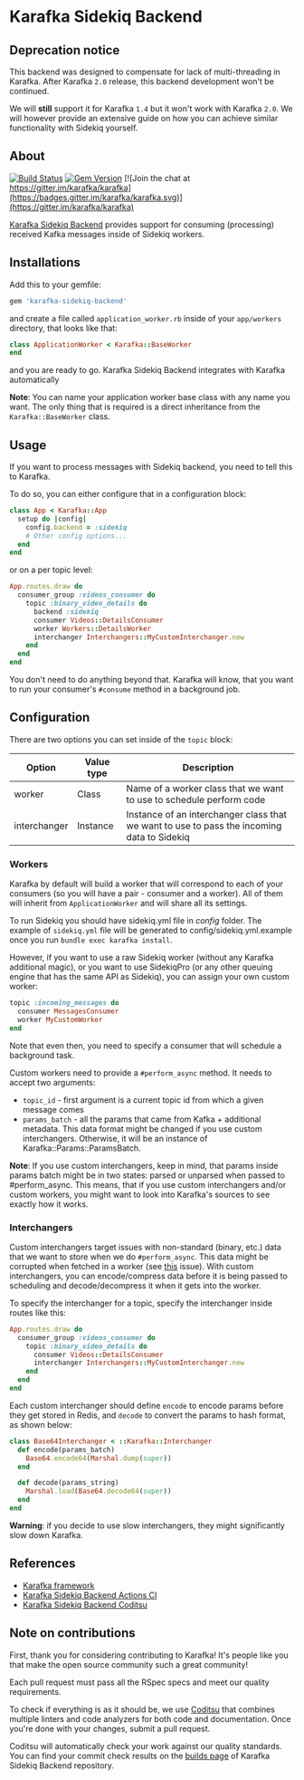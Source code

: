 # Karafka Sidekiq Backend

## Deprecation notice

This backend was designed to compensate for lack of multi-threading in Karafka. After Karafka `2.0` release, this backend development won't be continued.

We will **still** support it for Karafka `1.4` but it won't work with Karafka `2.0`. We will however provide an extensive guide on how you can achieve similar functionality with Sidekiq yourself.

## About

[![Build Status](https://github.com/karafka/sidekiq-backend/workflows/ci/badge.svg)](https://github.com/karafka/sidekiq-backend/actions?query=workflow%3Aci)
[![Gem Version](https://badge.fury.io/rb/karafka-sidekiq-backend.svg)](http://badge.fury.io/rb/karafka-sidekiq-backend)
[![Join the chat at https://gitter.im/karafka/karafka](https://badges.gitter.im/karafka/karafka.svg)](https://gitter.im/karafka/karafka)

[Karafka Sidekiq Backend](https://github.com/karafka/sidekiq-backend) provides support for consuming (processing) received Kafka messages inside of Sidekiq workers.

## Installations

Add this to your gemfile:

```ruby
gem 'karafka-sidekiq-backend'
```

and create a file called ```application_worker.rb``` inside of your ```app/workers``` directory, that looks like that:

```ruby
class ApplicationWorker < Karafka::BaseWorker
end
```

and you are ready to go. Karafka Sidekiq Backend integrates with Karafka automatically

**Note**: You can name your application worker base class with any name you want. The only thing that is required is a direct inheritance from the ```Karafka::BaseWorker``` class.

## Usage

If you want to process messages with Sidekiq backend, you need to tell this to Karafka.

To do so, you can either configure that in a configuration block:

```ruby
class App < Karafka::App
  setup do |config|
    config.backend = :sidekiq
    # Other config options...
  end
end
```

or on a per topic level:

```ruby
App.routes.draw do
  consumer_group :videos_consumer do
    topic :binary_video_details do
      backend :sidekiq
      consumer Videos::DetailsConsumer
      worker Workers::DetailsWorker
      interchanger Interchangers::MyCustomInterchanger.new
    end
  end
end
```

You don't need to do anything beyond that. Karafka will know, that you want to run your consumer's ```#consume``` method in a background job.

## Configuration

There are two options you can set inside of the ```topic``` block:

| Option       | Value type | Description                                                                                                       |
|--------------|------------|-------------------------------------------------------------------------------------------------------------------|
| worker       | Class      | Name of a worker class that we want to use to schedule perform code                                               |
| interchanger | Instance   | Instance of an interchanger class that we want to use to pass the incoming data to Sidekiq                        |


### Workers

Karafka by default will build a worker that will correspond to each of your consumers (so you will have a pair - consumer and a worker). All of them will inherit from ```ApplicationWorker``` and will share all its settings.

To run Sidekiq you should have sidekiq.yml file in *config* folder. The example of ```sidekiq.yml``` file will be generated to config/sidekiq.yml.example once you run ```bundle exec karafka install```.

However, if you want to use a raw Sidekiq worker (without any Karafka additional magic), or you want to use SidekiqPro (or any other queuing engine that has the same API as Sidekiq), you can assign your own custom worker:

```ruby
topic :incoming_messages do
  consumer MessagesConsumer
  worker MyCustomWorker
end
```

Note that even then, you need to specify a consumer that will schedule a background task.

Custom workers need to provide a ```#perform_async``` method. It needs to accept two arguments:

 - ```topic_id``` - first argument is a current topic id from which a given message comes
 - ```params_batch``` - all the params that came from Kafka + additional metadata. This data format might be changed if you use custom interchangers. Otherwise, it will be an instance of Karafka::Params::ParamsBatch.

**Note**: If you use custom interchangers, keep in mind, that params inside params batch might be in two states: parsed or unparsed when passed to #perform_async. This means, that if you use custom interchangers and/or custom workers, you might want to look into Karafka's sources to see exactly how it works.

### Interchangers

Custom interchangers target issues with non-standard (binary, etc.) data that we want to store when we do ```#perform_async```. This data might be corrupted when fetched in a worker (see [this](https://github.com/karafka/karafka/issues/30) issue). With custom interchangers, you can encode/compress data before it is being passed to scheduling and decode/decompress it when it gets into the worker.

To specify the interchanger for a topic, specify the interchanger inside routes like this:

```ruby
App.routes.draw do
  consumer_group :videos_consumer do
    topic :binary_video_details do
      consumer Videos::DetailsConsumer
      interchanger Interchangers::MyCustomInterchanger.new
    end
  end
end
```
Each custom interchanger should define `encode` to encode params before they get stored in Redis, and `decode` to convert the params to hash format, as shown below:

```ruby
class Base64Interchanger < ::Karafka::Interchanger
  def encode(params_batch)
    Base64.encode64(Marshal.dump(super))
  end

  def decode(params_string)
    Marshal.load(Base64.decode64(super))
  end
end

```

**Warning**: if you decide to use slow interchangers, they might significantly slow down Karafka.

## References

* [Karafka framework](https://github.com/karafka/karafka)
* [Karafka Sidekiq Backend Actions CI](https://github.com/karafka/sidekiq-backend/actions?query=workflow%3Aci)
* [Karafka Sidekiq Backend Coditsu](https://app.coditsu.io/karafka/repositories/karafka-sidekiq-backend)

## Note on contributions

First, thank you for considering contributing to Karafka! It's people like you that make the open source community such a great community!

Each pull request must pass all the RSpec specs and meet our quality requirements.

To check if everything is as it should be, we use [Coditsu](https://coditsu.io) that combines multiple linters and code analyzers for both code and documentation. Once you're done with your changes, submit a pull request.

Coditsu will automatically check your work against our quality standards. You can find your commit check results on the [builds page](https://app.coditsu.io/karafka/repositories/karafka-sidekiq-backend/builds/commit_builds) of Karafka Sidekiq Backend repository.
